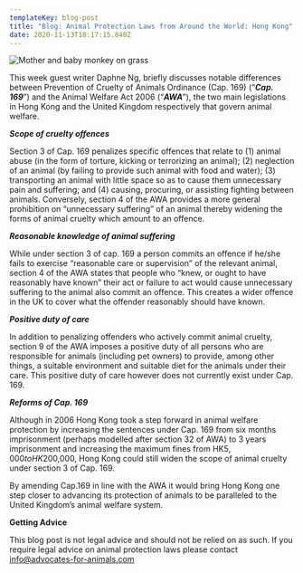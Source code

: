 ```yaml
---
templateKey: blog-post
title: "Blog: Animal Protection Laws from Around the World: Hong Kong"
date: 2020-11-13T18:17:15.840Z
---
```



![Mother and baby monkey on grass](/img/love-1-.jpg)

This week guest writer Daphne Ng, briefly discusses notable differences between Prevention of Cruelty of Animals Ordinance (Cap. 169) (“***Cap. 169***”) and the Animal Welfare Act 2006 (“***AWA***”), the two main legislations in Hong Kong and the United Kingdom respectively that govern animal welfare.

***Scope of cruelty offences***

Section 3 of Cap. 169 penalizes specific offences that relate to (1) animal abuse (in the form of torture, kicking or terrorizing an animal); (2) neglection of an animal (by failing to provide such animal with food and water); (3) transporting an animal with little space so as to cause them unnecessary pain and suffering; and (4) causing, procuring, or assisting fighting between animals. Conversely, section 4 of the AWA provides a more general prohibition on “unnecessary suffering” of an animal thereby widening the forms of animal cruelty which amount to an offence.

***Reasonable knowledge of animal suffering***

While under section 3 of cap. 169 a person commits an offence if he/she fails to exercise “reasonable care or supervision” of the relevant animal, section 4 of the AWA states that people who “knew, or ought to have reasonably have known” their act or failure to act would cause unnecessary suffering to the animal also commit an offence. This creates a wider offence in the UK to cover what the offender reasonably should have known.

***Positive duty of care***

In addition to penalizing offenders who actively commit animal cruelty, section 9 of the AWA imposes a positive duty of all persons who are responsible for animals (including pet owners) to provide, among other things, a suitable environment and suitable diet for the animals under their care. This positive duty of care however does not currently exist under Cap. 169.

***Reforms of Cap. 169***

Although in 2006 Hong Kong took a step forward in animal welfare protection by increasing the sentences under Cap. 169 from six months imprisonment (perhaps modelled after section 32 of AWA) to 3 years imprisonment and increasing the maximum fines from HK$5,000 to HK$200,000, Hong Kong could still widen the scope of animal cruelty under section 3 of Cap. 169.

By amending Cap.169 in line with the AWA it would bring Hong Kong one step closer to advancing its protection of animals to be paralleled to the United Kingdom’s animal welfare system.

**Getting Advice**

This blog post is not legal advice and should not be relied on as such. If you require legal advice on animal protection laws please contact info@advocates-for-animals.com